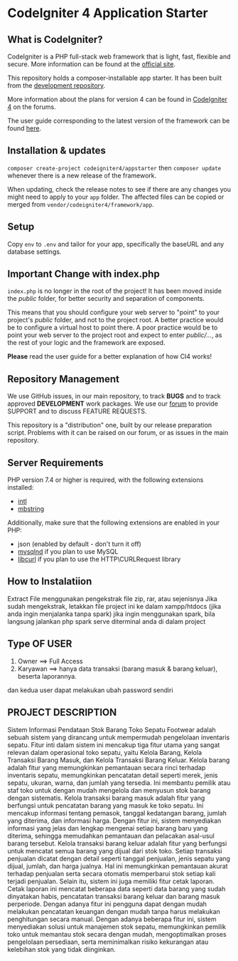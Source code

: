 # CodeIgniter 4 Application Starter

## What is CodeIgniter?

CodeIgniter is a PHP full-stack web framework that is light, fast, flexible and secure.
More information can be found at the [official site](https://codeigniter.com).

This repository holds a composer-installable app starter.
It has been built from the
[development repository](https://github.com/codeigniter4/CodeIgniter4).

More information about the plans for version 4 can be found in [CodeIgniter 4](https://forum.codeigniter.com/forumdisplay.php?fid=28) on the forums.

The user guide corresponding to the latest version of the framework can be found
[here](https://codeigniter4.github.io/userguide/).

## Installation & updates

`composer create-project codeigniter4/appstarter` then `composer update` whenever
there is a new release of the framework.

When updating, check the release notes to see if there are any changes you might need to apply
to your `app` folder. The affected files can be copied or merged from
`vendor/codeigniter4/framework/app`.

## Setup

Copy `env` to `.env` and tailor for your app, specifically the baseURL
and any database settings.

## Important Change with index.php

`index.php` is no longer in the root of the project! It has been moved inside the *public* folder,
for better security and separation of components.

This means that you should configure your web server to "point" to your project's *public* folder, and
not to the project root. A better practice would be to configure a virtual host to point there. A poor practice would be to point your web server to the project root and expect to enter *public/...*, as the rest of your logic and the
framework are exposed.

**Please** read the user guide for a better explanation of how CI4 works!

## Repository Management

We use GitHub issues, in our main repository, to track **BUGS** and to track approved **DEVELOPMENT** work packages.
We use our [forum](http://forum.codeigniter.com) to provide SUPPORT and to discuss
FEATURE REQUESTS.

This repository is a "distribution" one, built by our release preparation script.
Problems with it can be raised on our forum, or as issues in the main repository.

## Server Requirements

PHP version 7.4 or higher is required, with the following extensions installed:

- [intl](http://php.net/manual/en/intl.requirements.php)
- [mbstring](http://php.net/manual/en/mbstring.installation.php)

Additionally, make sure that the following extensions are enabled in your PHP:

- json (enabled by default - don't turn it off)
- [mysqlnd](http://php.net/manual/en/mysqlnd.install.php) if you plan to use MySQL
- [libcurl](http://php.net/manual/en/curl.requirements.php) if you plan to use the HTTP\CURLRequest library


## How to Instalatiion
Extract File menggunakan pengekstrak file zip, rar, atau sejenisnya
Jika sudah mengekstrak, letakkan file project ini ke dalam xampp/htdocs (jika anda ingin menjalanka tanpa spark)
jika ingin menggunakan spark, bila langsung jalankan php spark serve diterminal anda di dalam project

## Type OF USER
1. Owner ==> Full Access
2. Karyawan ==> hanya data transaksi (barang masuk & barang keluar), beserta laporannya.

dan kedua user dapat melakukan ubah password sendiri


## PROJECT DESCRIPTION
Sistem Informasi Pendataan Stok Barang Toko Sepatu Footwear adalah
sebuah sistem yang dirancang untuk mempermudah pengelolaan inventaris sepatu.
Fitur inti dalam sistem ini mencakup tiga fitur utama yang sangat relevan dalam
operasional toko sepatu, yaitu Kelola Barang, Kelola Transaksi Barang Masuk, dan
Kelola Transaksi Barang Keluar.
Kelola barang adalah fitur yang memungkinkan pemantauan secara rinci
terhadap inventaris sepatu, memungkinkan pencatatan detail seperti merek, jenis
sepatu, ukuran, warna, dan jumlah yang tersedia. Ini membantu pemilik atau staf
toko untuk dengan mudah mengelola dan menyusun stok barang dengan sistematis.
Kelola transaksi barang masuk adalah fitur yang berfungsi untuk pencatatan
barang yang masuk ke toko sepatu. Ini mencakup informasi tentang pemasok,
tanggal kedatangan barang, jumlah yang diterima, dan informasi harga.
Dengan fitur ini, sistem menyediakan informasi yang jelas dan lengkap mengenai
setiap barang baru yang diterima, sehingga memudahkan pemantauan dan
pelacakan asal-usul barang tersebut.
Kelola transaksi barang keluar adalah fitur yang berfungsi untuk mencatat
semua barang yang dijual dari stok toko. Setiap transaksi penjualan dicatat dengan
detail seperti tanggal penjualan, jenis sepatu yang dijual, jumlah, dan harga jualnya.
Hal ini memungkinkan pemantauan akurat terhadap penjualan serta secara otomatis
memperbarui stok setiap kali terjadi penjualan.
Selain itu, sistem ini juga memiliki fitur cetak laporan. Cetak laporan ini
mencatat beberapa data seperti data barang yang sudah dinyatakan habis,
pencatatan transaksi barang keluar dan barang masuk perperiode. Dengan adanya
fitur ini pengguna dapat dengan mudah melakukan pencatatan keuangan dengan
mudah tanpa harus melakukan penghitungan secara manual.
Dengan adanya beberapa fitur ini, sistem menyediakan solusi untuk
manajemen stok sepatu, memungkinkan pemilik toko untuk memantau stok secara
dengan mudah, mengoptimalkan proses pengelolaan persediaan, serta
meminimalkan risiko kekurangan atau kelebihan stok yang tidak diinginkan.
